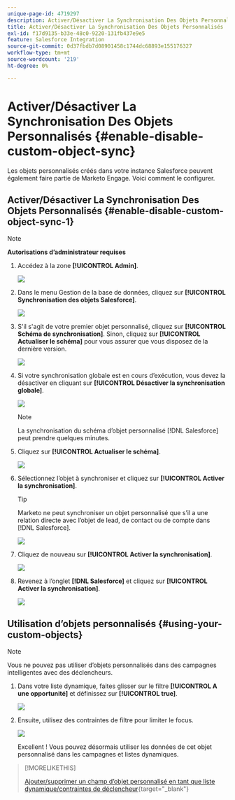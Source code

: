 ```yaml
---
unique-page-id: 4719297
description: Activer/Désactiver La Synchronisation Des Objets Personnalisés - Documents Marketo - Documentation Du Produit
title: Activer/Désactiver La Synchronisation Des Objets Personnalisés
exl-id: f17d9135-b33e-48c0-9220-131fb437e9e5
feature: Salesforce Integration
source-git-commit: 0d37fbdb7d08901458c1744dc68893e155176327
workflow-type: tm+mt
source-wordcount: '219'
ht-degree: 0%

---
```


# Activer/Désactiver La Synchronisation Des Objets Personnalisés {#enable-disable-custom-object-sync}

Les objets personnalisés créés dans votre instance Salesforce peuvent également faire partie de Marketo Engage. Voici comment le configurer.

## Activer/Désactiver La Synchronisation Des Objets Personnalisés {#enable-disable-custom-object-sync-1}

>[!NOTE]
>
>**Autorisations d’administrateur requises**

1. Accédez à la zone **[!UICONTROL Admin]**.

   ![](assets/enable-disable-custom-object-sync-1.png)

1. Dans le menu Gestion de la base de données, cliquez sur **[!UICONTROL Synchronisation des objets Salesforce]**.

   ![](assets/enable-disable-custom-object-sync-2.png)

1. S&#39;il s&#39;agit de votre premier objet personnalisé, cliquez sur **[!UICONTROL Schéma de synchronisation]**. Sinon, cliquez sur **[!UICONTROL Actualiser le schéma]** pour vous assurer que vous disposez de la dernière version.

   ![](assets/enable-disable-custom-object-sync-3.png)

1. Si votre synchronisation globale est en cours d’exécution, vous devez la désactiver en cliquant sur **[!UICONTROL Désactiver la synchronisation globale]**.

   ![](assets/image2014-12-10-10-3a14-3a54.png)

   >[!NOTE]
   >
   >La synchronisation du schéma d’objet personnalisé [!DNL Salesforce] peut prendre quelques minutes.

1. Cliquez sur **[!UICONTROL Actualiser le schéma]**.

   ![](assets/image2014-12-10-10-3a15-3a7.png)

1. Sélectionnez l’objet à synchroniser et cliquez sur **[!UICONTROL Activer la synchronisation]**.

   >[!TIP]
   >
   >Marketo ne peut synchroniser un objet personnalisé que s’il a une relation directe avec l’objet de lead, de contact ou de compte dans [!DNL Salesforce].

   ![](assets/image2014-12-10-10-3a15-3a30.png)

1. Cliquez de nouveau sur **[!UICONTROL Activer la synchronisation]**.

   ![](assets/image2014-12-10-10-3a15-3a40.png)

1. Revenez à l’onglet **[!DNL Salesforce]** et cliquez sur **[!UICONTROL Activer la synchronisation]**.

   ![](assets/image2014-12-10-10-3a15-3a49.png)

## Utilisation d’objets personnalisés {#using-your-custom-objects}

>[!NOTE]
>
>Vous ne pouvez pas utiliser d’objets personnalisés dans des campagnes intelligentes avec des déclencheurs.

1. Dans votre liste dynamique, faites glisser sur le filtre **[!UICONTROL A une opportunité]** et définissez sur **[!UICONTROL true]**.

   ![](assets/image2015-8-26-9-3a39-3a28.png)

1. Ensuite, utilisez des contraintes de filtre pour limiter le focus.

   ![](assets/image2015-8-24-14-3a18-3a53.png)

   Excellent ! Vous pouvez désormais utiliser les données de cet objet personnalisé dans les campagnes et listes dynamiques.

>[!MORELIKETHIS]
>
>[Ajouter/supprimer un champ d’objet personnalisé en tant que liste dynamique/contraintes de déclencheur](/help/marketo/product-docs/crm-sync/salesforce-sync/setup/optional-steps/add-remove-custom-object-field-as-smart-list-trigger-constraints.md){target="_blank"}
